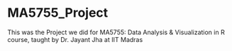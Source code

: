 # MA5755_Project
This was the Project we did for MA5755: Data Analysis & Visualization in R course, taught by Dr. Jayant Jha at IIT Madras
